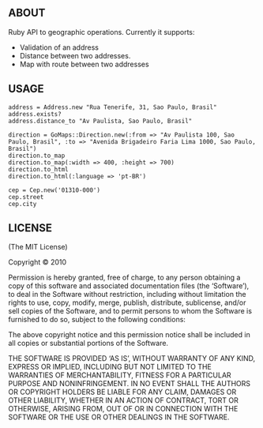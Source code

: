 ## ABOUT

Ruby API to geographic operations. Currently it supports:

* Validation of an address
* Distance between two addresses.
* Map with route between two addresses

## USAGE

    address = Address.new "Rua Tenerife, 31, Sao Paulo, Brasil"
    address.exists?
    address.distance_to "Av Paulista, Sao Paulo, Brasil"

    direction = GoMaps::Direction.new(:from => "Av Paulista 100, Sao Paulo, Brasil", :to => "Avenida Brigadeiro Faria Lima 1000, Sao Paulo, Brasil")
    direction.to_map
    direction.to_map(:width => 400, :height => 700)
    direction.to_html
    direction.to_html(:language => 'pt-BR')

    cep = Cep.new('01310-000')
    cep.street
    cep.city

## LICENSE

(The MIT License)

Copyright © 2010

Permission is hereby granted, free of charge, to any person obtaining
a copy of this software and associated documentation files (the
‘Software’), to deal in the Software without restriction, including
without limitation the rights to use, copy, modify, merge, publish,
distribute, sublicense, and/or sell copies of the Software, and to
permit persons to whom the Software is furnished to do so, subject to
the following conditions:

The above copyright notice and this permission notice shall be
included in all copies or substantial portions of the Software.

THE SOFTWARE IS PROVIDED ‘AS IS’, WITHOUT WARRANTY OF ANY KIND,
EXPRESS OR IMPLIED, INCLUDING BUT NOT LIMITED TO THE WARRANTIES OF
MERCHANTABILITY, FITNESS FOR A PARTICULAR PURPOSE AND NONINFRINGEMENT.
IN NO EVENT SHALL THE AUTHORS OR COPYRIGHT HOLDERS BE LIABLE FOR ANY
CLAIM, DAMAGES OR OTHER LIABILITY, WHETHER IN AN ACTION OF CONTRACT,
TORT OR OTHERWISE, ARISING FROM, OUT OF OR IN CONNECTION WITH THE
SOFTWARE OR THE USE OR OTHER DEALINGS IN THE SOFTWARE.

